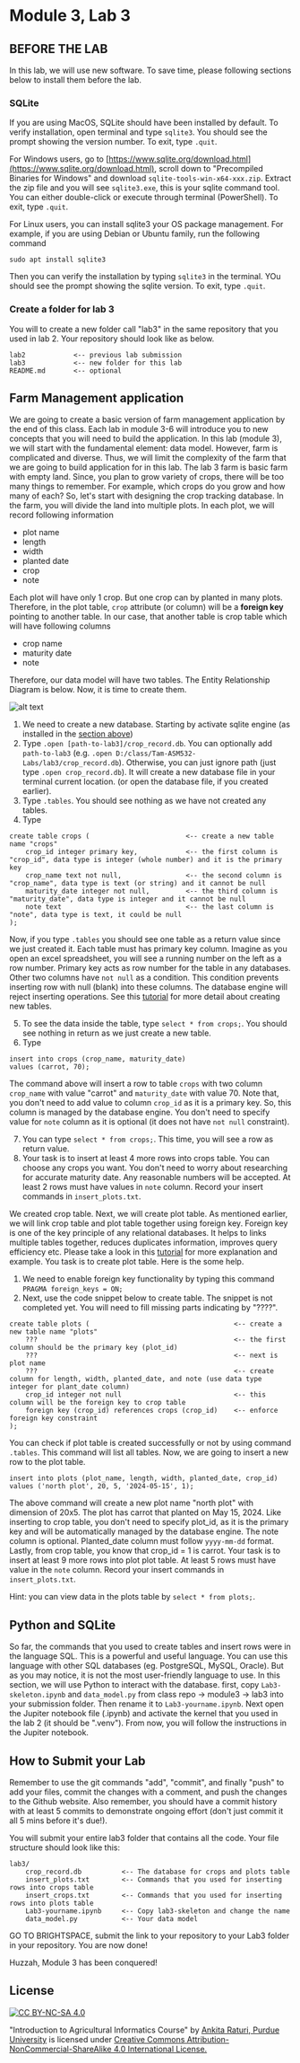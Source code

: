 # Module 3, Lab 3

## BEFORE THE LAB

In this lab, we will use new software. To save time, please following sections below to install them before the lab.

### SQLite

If you are using MacOS, SQLite should have been installed by default. To verify installation, open terminal and type `sqlite3`. You should see the prompt showing the version number. To exit, type `.quit`.

For Windows users, go to [https://www.sqlite.org/download.html](https://www.sqlite.org/download.html), scroll down to "Precompiled Binaries for Windows" and download `sqlite-tools-win-x64-xxx.zip`. Extract the zip file and you will see `sqlite3.exe`, this is your sqlite command tool. You can either double-click or execute through terminal (PowerShell). To exit, type `.quit`.

For Linux users, you can install sqlite3 your OS package management. For example, if you are using Debian or Ubuntu family, run the following command

```
sudo apt install sqlite3
```

Then you can verify the installation by typing `sqlite3` in the terminal. YOu should see the prompt showing the sqlite version. To exit, type `.quit`.

<!-- ### DBeaver -->

### Create a folder for lab 3

You will to create a new folder call "lab3" in the same repository that you used in lab 2. Your repository should look like as below.

```
lab2            <-- previous lab submission
lab3            <-- new folder for this lab
README.md       <-- optional
```

## Farm Management application

We are going to create a basic version of farm management application by the end of this class. Each lab in module 3-6 will introduce you to new concepts that you will need to build the application. In this lab (module 3), we will start with the fundamental element: data model. However, farm is complicated and diverse. Thus, we will limit the complexity of the farm that we are going to build application for in this lab. The lab 3 farm is basic farm with empty land. Since, you plan to grow variety of crops, there will be too many things to remember. For example, which crops do you grow and how many of each? So, let's start with designing the crop tracking database. In the farm, you will divide the land into multiple plots. In each plot, we will record following information

- plot name
- length
- width
- planted date
- crop
- note

Each plot will have only 1 crop. But one crop can by planted in many plots. Therefore, in the plot table, `crop` attribute (or column) will be a **foreign key** pointing to another table. In our case, that another table is crop table which will have following columns

- crop name
- maturity date
- note

Therefore, our data model will have two tables. The Entity Relationship Diagram is below. Now, it is time to create them.

![alt text](img/crop_record_erd.png)

1. We need to create a new database. Starting by activate sqlite engine (as installed in the [section above](#sqlite))
2. Type `.open [path-to-lab3]/crop_record.db`. You can optionally add `path-to-lab3` (e.g. `.open D:/class/Tam-ASM532-Labs/lab3/crop_record.db`). Otherwise, you can just ignore path (just type `.open crop_record.db`). It will create a new database file in your terminal current location. (or open the database file, if you created earlier).
3. Type `.tables`. You should see nothing as we have not created any tables.
4. Type

```
create table crops (                        <-- create a new table name "crops"
    crop_id integer primary key,            <-- the first column is "crop_id", data type is integer (whole number) and it is the primary key
    crop_name text not null,                <-- the second column is "crop_name", data type is text (or string) and it cannot be null
    maturity_date integer not null,         <-- the third column is "maturity_date", data type is integer and it cannot be null
    note text                               <-- the last column is "note", data type is text, it could be null
);
```

Now, if you type `.tables` you should see one table as a return value since we just created it. Each table must has primary key column. Imagine as you open an excel spreadsheet, you will see a running number on the left as a row number. Primary key acts as row number for the table in any databases. Other two columns have `not null` as a condition. This condition prevents inserting row with null (blank) into these columns. The database engine will reject inserting operations. See this [tutorial](https://www.sqlitetutorial.net/sqlite-create-table/) for more detail about creating new tables.

5. To see the data inside the table, type `select * from crops;`. You should see nothing in return as we just create a new table.
6. Type

```
insert into crops (crop_name, maturity_date)
values (carrot, 70);
```

The command above will insert a row to table `crops` with two column `crop_name` with value "carrot" and `maturity_date` with value 70. Note that, you don't need to add value to column `crop_id` as it is a primary key. So, this column is managed by the database engine. You don't need to specify value for `note` column as it is optional (it does not have `not null` constraint).

7. You can type `select * from crops;`. This time, you will see a row as return value.
8. Your task is to insert at least 4 more rows into crops table. You can choose any crops you want. You don't need to worry about researching for accurate maturity date. Any reasonable numbers will be accepted. At least 2 rows must have values in `note` column. Record your insert commands in `insert_plots.txt`.

We created crop table. Next, we will create plot table. As mentioned earlier, we will link crop table and plot table together using foreign key. Foreign key is one of the key principle of any relational databases. It helps to links multiple tables together, reduces duplicates information, improves query efficiency etc. Please take a look in this [tutorial](https://learnsql.com/blog/why-use-foreign-key-in-sql/) for more explanation and example. You task is to create plot table. Here is the some help.

1. We need to enable foreign key functionality by typing this command `PRAGMA foreign_keys = ON;`
2. Next, use the code snippet below to create table. The snippet is not completed yet. You will need to fill missing parts indicating by "????".

```
create table plots (                                    <-- create a new table name "plots"
    ???                                                 <-- the first column should be the primary key (plot_id)
    ???                                                 <-- next is plot name
    ???                                                 <-- create column for length, width, planted_date, and note (use data type integer for plant_date column)
    crop_id integer not null                            <-- this column will be the foreign key to crop table
    foreign key (crop_id) references crops (crop_id)    <-- enforce foreign key constraint
);
```

You can check if plot table is created successfully or not by using command `.tables`. This command will list all tables. Now, we are going to insert a new row to the plot table.

```
insert into plots (plot_name, length, width, planted_date, crop_id)
values ('north plot', 20, 5, '2024-05-15', 1);
```

The above command will create a new plot name "north plot" with dimension of 20x5. The plot has carrot that planted on May 15, 2024. Like inserting to crop table, you don't need to specify plot_id, as it is the primary key and will be automatically managed by the database engine. The note column is optional. Planted_date column must follow `yyyy-mm-dd` format. Lastly, from crop table, you know that crop_id = 1 is carrot. Your task is to insert at least 9 more rows into plot plot table. At least 5 rows must have value in the `note` column. Record your insert commands in `insert_plots.txt`.

Hint: you can view data in the plots table by `select * from plots;`.

## Python and SQLite

So far, the commands that you used to create tables and insert rows were in the language SQL. This is a powerful and useful language. You can use this language with other SQL databases (eg. PostgreSQL, MySQL, Oracle). But as you may notice, it is not the most user-friendly language to use. In this section, we will use Python to interact with the database. first, copy `Lab3-skeleton.ipynb` and `data_model.py` from class repo -> module3 -> lab3 into your submission folder. Then rename it to `Lab3-yourname.ipynb`. Next open the Jupiter notebook file (.ipynb) and activate the kernel that you used in the lab 2 (it should be ".venv"). From now, you will follow the instructions in the Jupiter notebook.

## How to Submit your Lab

Remember to use the git commands "add", "commit", and finally "push" to add your files, commit the changes with a comment, and push the changes to the Github website. Also remember, you should have a commit history with at least 5 commits to demonstrate ongoing effort (don't just commit it all 5 mins before it's due!).

You will submit your entire lab3 folder that contains all the code. Your file structure should look like this:

```
lab3/
    crop_record.db          <-- The database for crops and plots table
    insert_plots.txt        <-- Commands that you used for inserting rows into crops table
    insert_crops.txt        <-- Commands that you used for inserting rows into plots table
    Lab3-yourname.ipynb     <-- Copy lab3-skeleton and change the name
    data_model.py           <-- Your data model
```

GO TO BRIGHTSPACE, submit the link to your repository to your Lab3 folder in your repository. You are now done!

Huzzah, Module 3 has been conquered!

## License

[![CC BY-NC-SA 4.0][cc-by-nc-sa-shield]][cc-by-nc-sa]

<!-- This work is licensed under a
[Creative Commons Attribution-NonCommercial-ShareAlike 4.0 International License][cc-by-nc-sa].

[![CC BY-NC-SA 4.0][cc-by-nc-sa-image]][cc-by-nc-sa] -->

[cc-by-nc-sa]: http://creativecommons.org/licenses/by-nc-sa/4.0/
[cc-by-nc-sa-image]: https://licensebuttons.net/l/by-nc-sa/4.0/88x31.png

[cc-by-nc-sa-shield]: https://img.shields.io/badge/License-CC%20BY--NC--SA%204.0-lightgrey.svg

"Introduction to Agricultural Informatics Course" by [Ankita Raturi, Purdue University](https://github.com/ag-informatics/ag-informatics-course) is licensed under [Creative Commons Attribution-NonCommercial-ShareAlike 4.0 International License.](http://creativecommons.org/licenses/by-nc-sa/4.0/)
